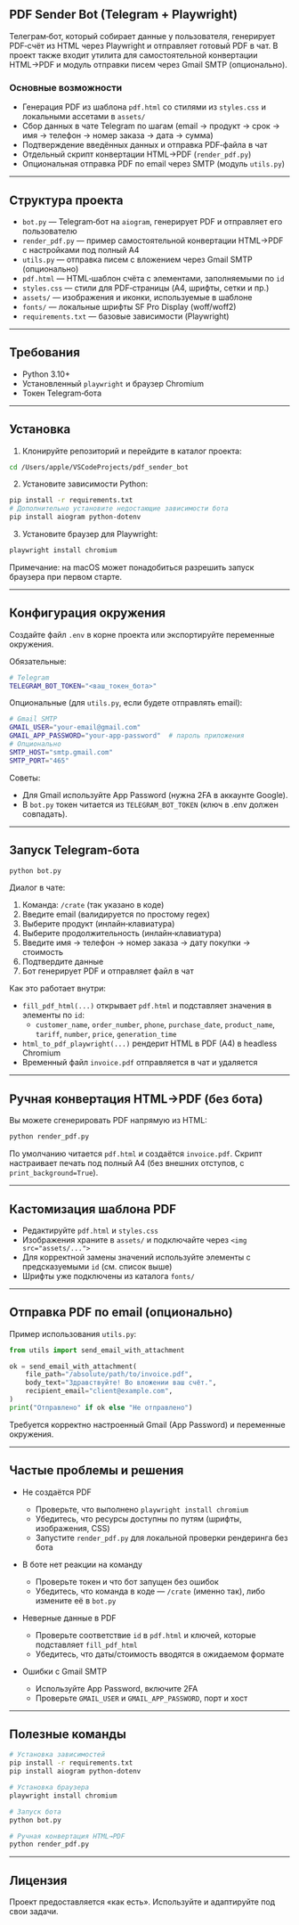## PDF Sender Bot (Telegram + Playwright)

Телеграм‑бот, который собирает данные у пользователя, генерирует PDF‑счёт из HTML через Playwright и отправляет готовый PDF в чат. В проект также входит утилита для самостоятельной конвертации HTML→PDF и модуль отправки писем через Gmail SMTP (опционально).

### Основные возможности
- Генерация PDF из шаблона `pdf.html` со стилями из `styles.css` и локальными ассетами в `assets/`
- Сбор данных в чате Telegram по шагам (email → продукт → срок → имя → телефон → номер заказа → дата → сумма)
- Подтверждение введённых данных и отправка PDF‑файла в чат
- Отдельный скрипт конвертации HTML→PDF (`render_pdf.py`)
- Опциональная отправка PDF по email через SMTP (модуль `utils.py`)

---

## Структура проекта
- `bot.py` — Telegram‑бот на `aiogram`, генерирует PDF и отправляет его пользователю
- `render_pdf.py` — пример самостоятельной конвертации HTML→PDF с настройками под полный A4
- `utils.py` — отправка писем с вложением через Gmail SMTP (опционально)
- `pdf.html` — HTML‑шаблон счёта с элементами, заполняемыми по `id`
- `styles.css` — стили для PDF‑страницы (A4, шрифты, сетки и пр.)
- `assets/` — изображения и иконки, используемые в шаблоне
- `fonts/` — локальные шрифты SF Pro Display (woff/woff2)
- `requirements.txt` — базовые зависимости (Playwright)

---

## Требования
- Python 3.10+
- Установленный `playwright` и браузер Chromium
- Токен Telegram‑бота

---

## Установка
1) Клонируйте репозиторий и перейдите в каталог проекта:
```bash
cd /Users/apple/VSCodeProjects/pdf_sender_bot
```

2) Установите зависимости Python:
```bash
pip install -r requirements.txt
# Дополнительно установите недостающие зависимости бота
pip install aiogram python-dotenv
```

3) Установите браузер для Playwright:
```bash
playwright install chromium
```

Примечание: на macOS может понадобиться разрешить запуск браузера при первом старте.

---

## Конфигурация окружения
Создайте файл `.env` в корне проекта или экспортируйте переменные окружения.

Обязательные:
```bash
# Telegram
TELEGRAM_BOT_TOKEN="<ваш_токен_бота>"
```

Опциональные (для `utils.py`, если будете отправлять email):
```bash
# Gmail SMTP
GMAIL_USER="your-email@gmail.com"
GMAIL_APP_PASSWORD="your-app-password"  # пароль приложения
# Опционально
SMTP_HOST="smtp.gmail.com"
SMTP_PORT="465"
```

Советы:
- Для Gmail используйте App Password (нужна 2FA в аккаунте Google).
- В `bot.py` токен читается из `TELEGRAM_BOT_TOKEN` (ключ в .env должен совпадать).

---

## Запуск Telegram‑бота
```bash
python bot.py
```
Диалог в чате:
1. Команда: `/crate` (так указано в коде)
2. Введите email (валидируется по простому regex)
3. Выберите продукт (инлайн‑клавиатура)
4. Выберите продолжительность (инлайн‑клавиатура)
5. Введите имя → телефон → номер заказа → дату покупки → стоимость
6. Подтвердите данные
7. Бот генерирует PDF и отправляет файл в чат

Как это работает внутри:
- `fill_pdf_html(...)` открывает `pdf.html` и подставляет значения в элементы по `id`:
  - `customer_name`, `order_number`, `phone`, `purchase_date`, `product_name`, `tariff`, `number`, `price`, `generation_time`
- `html_to_pdf_playwright(...)` рендерит HTML в PDF (A4) в headless Chromium
- Временный файл `invoice.pdf` отправляется в чат и удаляется

---

## Ручная конвертация HTML→PDF (без бота)
Вы можете сгенерировать PDF напрямую из HTML:
```bash
python render_pdf.py
```
По умолчанию читается `pdf.html` и создаётся `invoice.pdf`. Скрипт настраивает печать под полный A4 (без внешних отступов, с `print_background=True`).

---

## Кастомизация шаблона PDF
- Редактируйте `pdf.html` и `styles.css`
- Изображения храните в `assets/` и подключайте через `<img src="assets/...">`
- Для корректной замены значений используйте элементы с предсказуемыми `id` (см. список выше)
- Шрифты уже подключены из каталога `fonts/`

---

## Отправка PDF по email (опционально)
Пример использования `utils.py`:
```python
from utils import send_email_with_attachment

ok = send_email_with_attachment(
    file_path="/absolute/path/to/invoice.pdf",
    body_text="Здравствуйте! Во вложении ваш счёт.",
    recipient_email="client@example.com",
)
print("Отправлено" if ok else "Не отправлено")
```
Требуется корректно настроенный Gmail (App Password) и переменные окружения.

---

## Частые проблемы и решения
- Не создаётся PDF
  - Проверьте, что выполнено `playwright install chromium`
  - Убедитесь, что ресурсы доступны по путям (шрифты, изображения, CSS)
  - Запустите `render_pdf.py` для локальной проверки рендеринга без бота

- В боте нет реакции на команду
  - Проверьте токен и что бот запущен без ошибок
  - Убедитесь, что команда в коде — `/crate` (именно так), либо измените её в `bot.py`

- Неверные данные в PDF
  - Проверьте соответствие `id` в `pdf.html` и ключей, которые подставляет `fill_pdf_html`
  - Убедитесь, что даты/стоимость вводятся в ожидаемом формате

- Ошибки с Gmail SMTP
  - Используйте App Password, включите 2FA
  - Проверьте `GMAIL_USER` и `GMAIL_APP_PASSWORD`, порт и хост

---

## Полезные команды
```bash
# Установка зависимостей
pip install -r requirements.txt
pip install aiogram python-dotenv

# Установка браузера
playwright install chromium

# Запуск бота
python bot.py

# Ручная конвертация HTML→PDF
python render_pdf.py
```

---

## Лицензия
Проект предоставляется «как есть». Используйте и адаптируйте под свои задачи.
